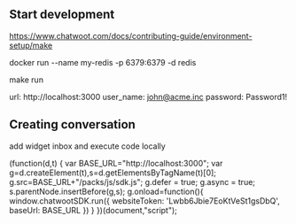 ## Start development

https://www.chatwoot.com/docs/contributing-guide/environment-setup/make

docker run --name my-redis -p 6379:6379 -d redis

make run

url: http://localhost:3000
user_name: john@acme.inc
password: Password1!

## Creating conversation

add widget inbox and execute code locally

(function(d,t) {
  var BASE_URL="http://localhost:3000";
  var g=d.createElement(t),s=d.getElementsByTagName(t)[0];
  g.src=BASE_URL+"/packs/js/sdk.js";
  g.defer = true;
  g.async = true;
  s.parentNode.insertBefore(g,s);
  g.onload=function(){
    window.chatwootSDK.run({
      websiteToken: 'Lwbb6Jbie7EoKtVeSt1gsDbQ',
      baseUrl: BASE_URL
    })
  }
})(document,"script");